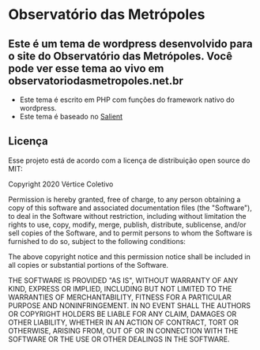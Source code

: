 # Observatório das Metrópoles
## Este é um tema de wordpress desenvolvido para o site do Observatório das Metrópoles. Você pode ver esse tema ao vivo em observatoriodasmetropoles.net.br

- Este tema é escrito em PHP com funções do framework nativo do wordpress.
- Este tema é baseado no [Salient](https://themeforest.net/item/salient-responsive-multipurpose-theme/4363266)

## Licença
Esse projeto está de acordo com a licença de distribuição open source do MIT:

Copyright 2020 Vértice Coletivo

Permission is hereby granted, free of charge, to any person obtaining a copy of this software and associated documentation files (the "Software"), to deal in the Software without restriction, including without limitation the rights to use, copy, modify, merge, publish, distribute, sublicense, and/or sell copies of the Software, and to permit persons to whom the Software is furnished to do so, subject to the following conditions:

The above copyright notice and this permission notice shall be included in all copies or substantial portions of the Software.

THE SOFTWARE IS PROVIDED "AS IS", WITHOUT WARRANTY OF ANY KIND, EXPRESS OR IMPLIED, INCLUDING BUT NOT LIMITED TO THE WARRANTIES OF MERCHANTABILITY, FITNESS FOR A PARTICULAR PURPOSE AND NONINFRINGEMENT. IN NO EVENT SHALL THE AUTHORS OR COPYRIGHT HOLDERS BE LIABLE FOR ANY CLAIM, DAMAGES OR OTHER LIABILITY, WHETHER IN AN ACTION OF CONTRACT, TORT OR OTHERWISE, ARISING FROM, OUT OF OR IN CONNECTION WITH THE SOFTWARE OR THE USE OR OTHER DEALINGS IN THE SOFTWARE.